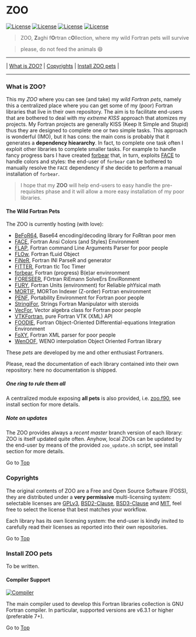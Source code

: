 <a name="top"></a>

# ZOO

[![License](https://img.shields.io/badge/license-GNU%20GeneraL%20Public%20License%20v3,%20GPLv3-blue.svg)]()
[![License](https://img.shields.io/badge/license-BSD2-red.svg)]()
[![License](https://img.shields.io/badge/license-BSD3-red.svg)]()
[![License](https://img.shields.io/badge/license-MIT-red.svg)]()

> ZOO, **Z**aghi f**O**rtran c**O**llection, where my wild Fortran pets will survive

> please, do not feed the animals :smile:

---

| [What is ZOO?](#what-is-zoo) | [Copyrights](#copyrights) | [Install ZOO pets](#install_zoo_pets) |

---

### What is ZOO?

This my *ZOO* where you can see (and take) my *wild Fortran pets*, namely this a centralized place where you can get some of my (poor) Fortran libraries that live in their own repository. The aim is to facilitate end-users that are bothered to deal with my *extreme KISS* approach that atomizes my projects. My Fortran projects are generally KISS (Keep It Simple and Stupid) thus they are designed to complete one or two simple tasks. This approach is wonderful (IMO), but it has cons: the main cons is probably that it generates a **dependency hieararchy**. In fact, to complete one task often I exploit other libraries to complete smaller tasks. For example to handle fancy progress bars I have created [forbear](https://github.com/szaghi/forbear) that, in turn, exploits [FACE](https://github.com/szaghi/FACE) to handle colors and styles: the end-user of `forbear` can be bothered to manually resolve the `FACE` dependency if she decide to perform a manual installation of `forbear`.

> I hope that my **ZOO** will help end-users to easy handle the pre-requisites phase and it will allow a more easy installation of my poor libraries.

#### The Wild Fortran Pets

The ZOO is currently hosting (with love):

+ [BeFoR64](https://github.com/szaghi/BeFoR64), Base64 encoding/decoding library for FoRtran poor men
+ [FACE](https://github.com/szaghi/FACE), Fortran Ansi Colors (and Styles) Environment
+ [FLAP](https://github.com/szaghi/FLAP), Fortran command Line Arguments Parser for poor people
+ [FLOw](https://github.com/szaghi/FLOw), Fortran fLuid Object
+ [FiNeR](https://github.com/szaghi/FiNeR), Fortran INI ParseR and generator
+ [FITTER](https://github.com/szaghi/FITTER), Fortran tIc Toc Timer
+ [forbear](https://github.com/szaghi/forbear), Fortran (progress) B(e)ar envinronment
+ [FORESEER](https://github.com/szaghi/FORESEER), FOrtran RiEmann SolveErs EnviRonment
+ [FURY](https://github.com/szaghi/FURY), Fortran Units (environment) for Reliable phYsical math
+ [MORTIF](https://github.com/szaghi/MORTIF), MORTon Indexer (Z-order) Fortran environment
+ [PENF](https://github.com/szaghi/PENF), Portability Environment for Fortran poor people
+ [StringiFor](https://github.com/szaghi/StringiFor), Strings Fortran Manipulator with steroids
+ [VecFor](https://github.com/szaghi/VecFor), Vector algebra class for Fortran poor people
+ [VTKFortran](https://github.com/szaghi/VTKFortran), pure Fortran VTK (XML) API
+ [FOODIE](https://github.com/Fortran-FOSS-Programmers/FOODIE), Fortran Object-Oriented Differential-equations Integration Environment
+ [FoXY](https://github.com/Fortran-FOSS-Programmers/FoXy), Fortran XML parser for poor people
+ [WenOOF](https://github.com/Fortran-FOSS-Programmers/WenOOF), WENO interpolation Object Oriented Fortran library

These *pets* are developed by me and other enthusiast Fortraners.

Please, read the documentation of each library contained into their own repository: here no documentation is shipped.

##### One ring to rule them all
A centralized module exposing **all pets** is also provided, i.e. [zoo.f90](https://github.com/szaghi/ZOO/tree/master/src/zoo.f90), see install section for more details.

##### Note on updates

The ZOO provides always a *recent master* branch version of each library: ZOO is itself updated quite often. Anyhow, local ZOOs can be updated by the end-user by means of the provided `zoo_update.sh` script, see install section for more details.

Go to [Top](#top)

### Copyrights

The original contents of ZOO are a Free and Open Source Software (FOSS), they are distributed under a **very permissive** multi-licensing system: selectable licenses are [GPLv3](http://www.gnu.org/licenses/gpl-3.0.html), [BSD2-Clause](http://opensource.org/licenses/BSD-2-Clause), [BSD3-Clause](http://opensource.org/licenses/BSD-3-Clause) and [MIT](http://opensource.org/licenses/MIT), feel free to select the license that best matches your workflow.

Each library has its own licensing system: the end-user is kindly invited to carefully read their licenses as reported into their own repositories.

Go to [Top](#top)

### Install ZOO pets

To be written.

#### Compiler Support

[![Compiler](https://img.shields.io/badge/GNU-v6.3.1+-brightgreen.svg)]()

The main compiler used to develop this Fortran libraries collection is GNU Fortran compiler. In particular, supported versions are v6.3.1 or higher (preferable 7+).

Go to [Top](#top)
